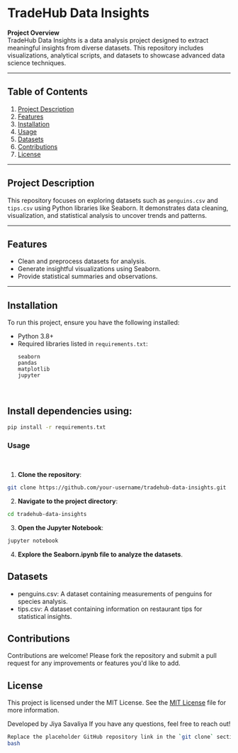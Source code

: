 
# TradeHub Data Insights

**Project Overview**  
TradeHub Data Insights is a data analysis project designed to extract meaningful insights from diverse datasets. This repository includes visualizations, analytical scripts, and datasets to showcase advanced data science techniques.

---

## Table of Contents
1. [Project Description](#project-description)
2. [Features](#features)
3. [Installation](#installation)
4. [Usage](#usage)
5. [Datasets](#datasets)
6. [Contributions](#contributions)
7. [License](#license)

---

## Project Description  
This repository focuses on exploring datasets such as `penguins.csv` and `tips.csv` using Python libraries like Seaborn. It demonstrates data cleaning, visualization, and statistical analysis to uncover trends and patterns.

---

## Features
- Clean and preprocess datasets for analysis.
- Generate insightful visualizations using Seaborn.
- Provide statistical summaries and observations.

---

## Installation  
To run this project, ensure you have the following installed:
- Python 3.8+
- Required libraries listed in `requirements.txt`:
  ```plaintext
  seaborn
  pandas
  matplotlib
  jupyter

<br>

## Install dependencies using:


 ```bash
 pip install -r requirements.txt
 ```

### Usage

<br>

1. **Clone the repository**:
   
 ```bash
git clone https://github.com/your-username/tradehub-data-insights.git
 ```

2. **Navigate to the project directory**:

 ```bash
cd tradehub-data-insights
```

3. **Open the Jupyter Notebook**:

```bash
jupyter notebook
```

4. **Explore the Seaborn.ipynb file to analyze the datasets**.

   
## Datasets

- penguins.csv: A dataset containing measurements of penguins for species analysis.
- tips.csv: A dataset containing information on restaurant tips for statistical insights.

## Contributions

Contributions are welcome! Please fork the repository and submit a pull request for any improvements or features you'd like to add.

## License

This project is licensed under the MIT License. See the [MIT License](LICENSE) file for more information.

Developed by Jiya Savaliya
If you have any questions, feel free to reach out!
```bash
Replace the placeholder GitHub repository link in the `git clone` section with your actual repository URL. Let me know if you’d like any additional customization!
bash

